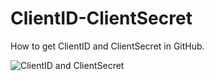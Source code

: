 # ClientID-ClientSecret
How to get ClientID and ClientSecret in GitHub.

![ClientID and ClientSecret](https://github.com/BroLetsCodeIt/ClientID-ClientSecret/assets/113767803/5faca0a9-c422-4f14-8b0b-4398a8b92c84)
